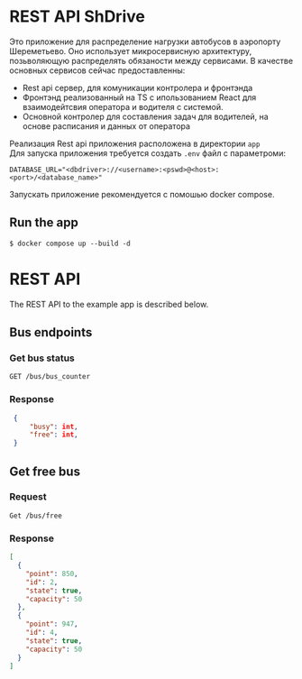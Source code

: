 # REST API ShDrive

Это приложение для распределение нагрузки автобусов в аэропорту Шереметьево.
Оно использует микросервисную архитектуру, позьволяющую распределять обязаности между сервисами.
В качестве основных сервисов сейчас предоставленны:

- Rest api сервер, для комуникации контролера и фронтэнда
- Фронтэнд реализованный на TS с ипользованием React для взаимодейтсвия оператора и водителя с системой.
- Основной контролер для составления задач для водителей, на основе расписания и данных от оператора

Реализация Rest api приложения расположена в директории `app`  
Для запуска приложения требуется создать `.env` файл с параметроми:

`DATABASE_URL="<dbdriver>://<username>:<pswd>@<host>:<port>/<database_name>"`

Запускать приложение рекомендуется с помошью docker compose.

## Run the app

    $ docker compose up --build -d

# REST API

The REST API to the example app is described below.

## Bus endpoints

### Get bus status

`GET /bus/bus_counter`

### Response

```json
 {
     "busy": int,
     "free": int,
 }
```

## Get free bus

### Request

`Get /bus/free`

### Response

```json
[
  {
    "point": 850,
    "id": 2,
    "state": true,
    "capacity": 50
  },
  {
    "point": 947,
    "id": 4,
    "state": true,
    "capacity": 50
  }
]
```
